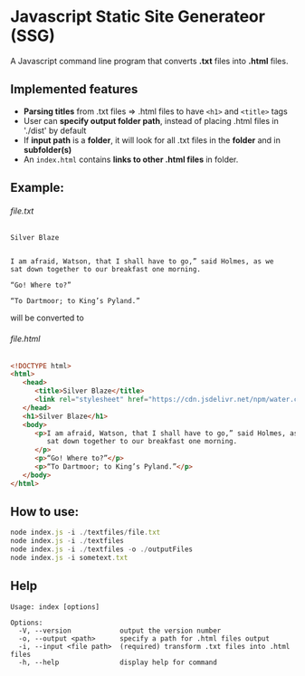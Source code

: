 # Javascript Static Site Generateor (SSG)
A Javascript command line program that converts **.txt** files into **.html** files. 


## Implemented features 
- **Parsing titles** from .txt files => .html files to have `<h1>` and `<title>` tags
- User can **specify output folder path**, instead of placing .html files in './dist' by default
- If **input path** is a **folder**, it will look for all .txt files in the **folder** and in **subfolder(s)**
- An `index.html` contains **links to other .html files** in folder.


## Example:
###### file.txt 
```
Silver Blaze


I am afraid, Watson, that I shall have to go,” said Holmes, as we
sat down together to our breakfast one morning.

“Go! Where to?”

“To Dartmoor; to King’s Pyland.”
```

will be converted to 
###### file.html

```html 
<!DOCTYPE html>
<html>
   <head>
      <title>Silver Blaze</title>
      <link rel="stylesheet" href="https://cdn.jsdelivr.net/npm/water.css@2/out/water.css" />
   </head>
   <h1>Silver Blaze</h1>
   <body>
      <p>I am afraid, Watson, that I shall have to go,” said Holmes, as we
         sat down together to our breakfast one morning.
      </p>
      <p>“Go! Where to?”</p>
      <p>“To Dartmoor; to King’s Pyland.”</p>
   </body>
</html>
```
## How to use: 

```javascript
node index.js -i ./textfiles/file.txt
node index.js -i ./textfiles 
node index.js -i ./textfiles -o ./outputFiles
node index.js -i sometext.txt 
```

## Help 
```
Usage: index [options]

Options:
  -V, --version            output the version number
  -o, --output <path>      specify a path for .html files output
  -i, --input <file path>  (required) transform .txt files into .html files
  -h, --help               display help for command
```